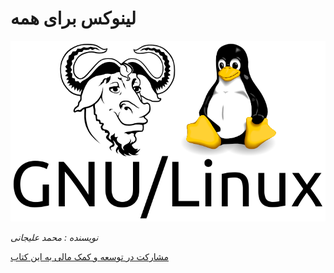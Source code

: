 # لینوکس برای همه

![نماد گنو/لینوکس](./images/index/book_logo.png)

*نویسنده : محمد علیجانی*

[مشارکت در توسعه و کمک مالی به این کتاب](https://idpay.ir/lin4e-donation)

